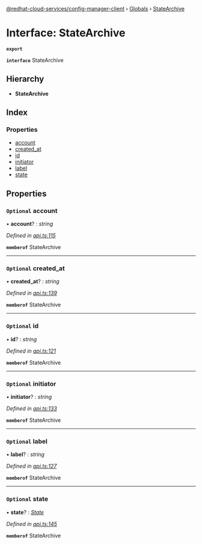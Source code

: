 [@redhat-cloud-services/config-manager-client](../README.md) › [Globals](../globals.md) › [StateArchive](statearchive.md)

# Interface: StateArchive

**`export`** 

**`interface`** StateArchive

## Hierarchy

* **StateArchive**

## Index

### Properties

* [account](statearchive.md#optional-account)
* [created_at](statearchive.md#optional-created_at)
* [id](statearchive.md#optional-id)
* [initiator](statearchive.md#optional-initiator)
* [label](statearchive.md#optional-label)
* [state](statearchive.md#optional-state)

## Properties

### `Optional` account

• **account**? : *string*

*Defined in [api.ts:115](https://github.com/RedHatInsights/javascript-clients/blob/master/packages/config-manager/api.ts#L115)*

**`memberof`** StateArchive

___

### `Optional` created_at

• **created_at**? : *string*

*Defined in [api.ts:139](https://github.com/RedHatInsights/javascript-clients/blob/master/packages/config-manager/api.ts#L139)*

**`memberof`** StateArchive

___

### `Optional` id

• **id**? : *string*

*Defined in [api.ts:121](https://github.com/RedHatInsights/javascript-clients/blob/master/packages/config-manager/api.ts#L121)*

**`memberof`** StateArchive

___

### `Optional` initiator

• **initiator**? : *string*

*Defined in [api.ts:133](https://github.com/RedHatInsights/javascript-clients/blob/master/packages/config-manager/api.ts#L133)*

**`memberof`** StateArchive

___

### `Optional` label

• **label**? : *string*

*Defined in [api.ts:127](https://github.com/RedHatInsights/javascript-clients/blob/master/packages/config-manager/api.ts#L127)*

**`memberof`** StateArchive

___

### `Optional` state

• **state**? : *[State](state.md)*

*Defined in [api.ts:145](https://github.com/RedHatInsights/javascript-clients/blob/master/packages/config-manager/api.ts#L145)*

**`memberof`** StateArchive

